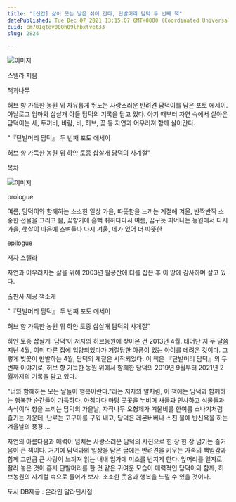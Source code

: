 ```yaml
---
title: "[신간] 삶이 웃는 날은 쉬어 간다, 단발머리 담덕 두 번째 책"
datePublished: Tue Dec 07 2021 13:15:07 GMT+0000 (Coordinated Universal Time)
cuid: cm701qtev000h09lhbxtvet33
slug: 2824

---
```



![이미지](https://cdn.hashnode.com/res/hashnode/image/upload/v1739252013661/c15776be-24be-467e-8303-394253028bed.jpeg)

스텔라 지음

책과나무

허브 향 가득한 농원 위 자유롭게 뛰노는 사랑스러운 반려견 담덕이를 담은 포토 에세이. 아날로그 엄마와 삽살개 아들 담덕의 기록을 담고 있다. 아기 때부터 자연 속에서 살아온 담덕이는 새, 두꺼비, 바람, 비, 허브, 꽃 등 자연과 어우러져 함께 살아간다.

"『단발머리 담덕』 두 번째 포토 에세이

허브 향 가득한 농원 위 하얀 토종 삽살개 담덕의 사계절"

목차

![이미지](https://cdn.hashnode.com/res/hashnode/image/upload/v1739252015426/f0077646-df24-476f-8268-e9885001e56a.png)

prologue

여름, 담덕이와 함께하는 소소한 일상 가을, 따뜻함을 느끼는 계절에 겨울, 반짝반짝 소중한 선물을 그리고 봄, 꽃향기에 흠뻑 취하다다시 여름, 꿈꾸듯 피어나는 농원에서 다시 가을, 햇살이 마음에 스며들다 다시 겨울, 네가 있어 더 따뜻한

epilogue

저자 스텔라

자연과 어우러지는 삶을 위해 2003년 팔공산에 터를 잡은 후 이 땅에 감사하며 살고 있다.

출판사 제공 책소개

"『단발머리 담덕』 두 번째 포토 에세이

허브 향 가득한 농원 위 하얀 토종 삽살개 담덕의 사계절”

하얀 토종 삽살개 '담덕'이 저자의 허브농원에 찾아온 건 2013년 4월. 태어난 지 두 달쯤 지난 4월, 이미 다른 집에 입양되었다가 거절당한 아픔이 있는 아이를 데려온 것이다. 그렇게 벚꽃이 만발하는 4월, 담덕의 계절은 시작되었다. 이 책은 『단발머리 담덕』의 두 번째 이야기로, 허브 향 가득한 농원 위에서 함께한 담덕의 2019년 9월부터 2021년 2월까지의 기록을 담고 있다.

"너와 함께하는 모든 날들이 행복이란다."라는 저자의 말처럼, 이 책에는 담덕과 함께하는 행복한 순간들이 가득하다. 아침마다 마당 곳곳을 누비며 새들과 인사하고 식물들과 속삭이며 향을 느끼는 담덕의 가을날, 자작나무 오형제가 겨울비를 한여름 소나기처럼 즐기는 가운데, 난로는 고구마를 구워 내고, 담덕은 레몬버베나 스친 물에 반신욕을 하는 겨울날의 풍경….

자연의 아름다움과 매력이 넘치는 사랑스러운 담덕의 사진으로 한 장 한 장 넘기는 즐거움이 큰 책이다. 거기에 담덕과의 일상을 담은 글에는 반려견을 키우는 가족의 책임감과 함께 그만큼 큰 사랑이 느껴져 읽는 내내 입가에 미소를 번지게 한다. 앞머리를 일자로 잘라 놓은 것이 흡사 단발머리를 한 것 같은 귀여운 모습이 매력적인 담덕이와 함께, 허브농원의 사계절 속으로 들어가 보자. 소소한 웃음과 행복을 느낄 수 있을 것이다.

도서 DB제공 : 온라인 알라딘서점
